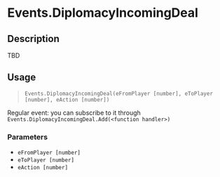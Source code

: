 # Events.DiplomacyIncomingDeal
## Description
TBD

## Usage
> `Events.DiplomacyIncomingDeal(eFromPlayer [number], eToPlayer [number], eAction [number])`

Regular event: you can subscribe to it through `Events.DiplomacyIncomingDeal.Add(<function handler>)`

### Parameters
- `eFromPlayer [number]`
- `eToPlayer [number]`
- `eAction [number]`